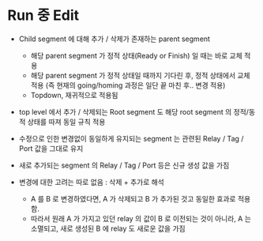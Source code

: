 # Run 중 Edit

- Child segment 에 대해 추가 / 삭제가 존재하는 parent segment
  - 해당 parent segment 가 정적 상태(Ready or Finish) 일 때는 바로 교체 적용
  - 해당 parent segment 가 정적 상태일 때까지 기다린 후, 정적 상태에서 교체 적용
    (즉 현재의 going/homing 과정은 일단 끝 마친 후.. 변경 적용)
  - Topdown, 재귀적으로 적용됨

- top level 에서 추가 / 삭제되는 Root segment 도 해당 root segment 의 정적/동적 상태를 따져 동일 규칙 적용



- 수정으로 인한 변경없이 동일하게 유지되는 segment 는
관련된 Relay / Tag / Port 값을 그대로 유지

- 새로 추가되는 segment 의 Relay / Tag / Port 등은 신규 생성 값을 가짐

- 변경에 대한 고려는 따로 없음 : 삭제 + 추가로 해석
  - A 를 B 로 변경하였다면, A 가 삭제되고 B 가 추가된 것고 동일한 효과로 적용함.
  - 따라서 원래 A 가 가지고 있던 relay 의 값이 B 로 이전되는 것이 아니라, 
    A 는 소멸되고, 새로 생성된 B 에 relay 도 새로운 값을 가짐
